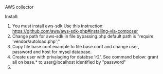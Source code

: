 AWS collector

Install:
1. You must install aws-sdk
   Use this instruction:
   https://github.com/aws/aws-sdk-php#installing-via-composer
2. Change path for aws-sdk in file bypassing.php
   default path is "require 'vendor/autoload.php';"
3. Copy file base.conf.example to file base.conf and change 
   user, password and host for mysql database.
4. Create user with privalaging for databse 'r2'. See command below:
   grant all on base.* to user@localhost identified by "password"
5.